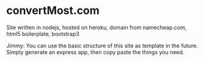 # convertMost.com
Site written in nodejs, hosted on heroku, domain from namecheap.com, html5 boilerplate, bootstrap3

Jimmy:
You can use the basic structure of this site as template in the future. Simply generate an express app, then copy paste the things you need.

